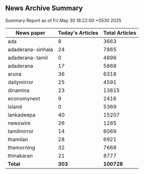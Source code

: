 <!-- @format -->
## News Archive Summary

Summary Report as of Fri May 30 18:22:00 +0530 2025

| News paper         | Today's Articles | Total Articles |
|--------------------|------------------|----------------|
| ada               | 8          | 3663        |
| adaderana-sinhala               | 24          | 7865        |
| adaderana-tamil               | 0          | 4896        |
| adaderana               | 17          | 5868        |
| aruna               | 36          | 6318        |
| dailymirror               | 25          | 4591        |
| dinamina               | 23          | 13815        |
| economynext               | 9          | 2416        |
| island               | 0          | 5369        |
| lankadeepa               | 40          | 15207        |
| newswire               | 26          | 1285        |
| tamilmirror               | 14          | 6069        |
| thamilan               | 28          | 6921        |
| themorning               | 32          | 7668        |
| thinakaran               | 21          | 8777        |
| **Total**          | **303**      | **100728** |

